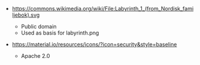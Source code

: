 * https://commons.wikimedia.org/wiki/File:Labyrinth_1_(from_Nordisk_familjebok).svg
  * Public domain
  * Used as basis for labyrinth.png

* https://material.io/resources/icons/?icon=security&style=baseline
  * Apache 2.0